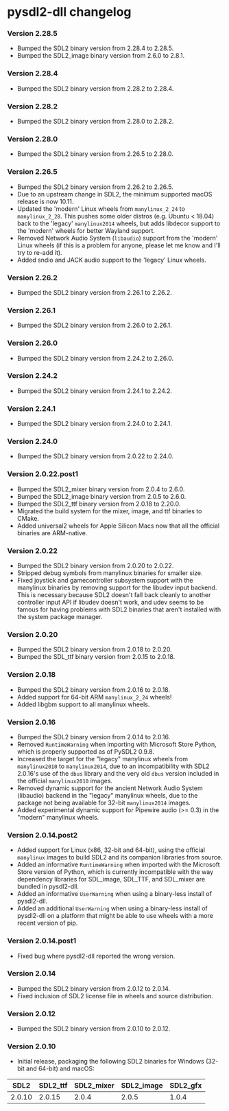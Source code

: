 # pysdl2-dll changelog

### Version 2.28.5

- Bumped the SDL2 binary version from 2.28.4 to 2.28.5.
- Bumped the SDL2\_image binary version from 2.6.0 to 2.8.1.


### Version 2.28.4

- Bumped the SDL2 binary version from 2.28.2 to 2.28.4.


### Version 2.28.2

- Bumped the SDL2 binary version from 2.28.0 to 2.28.2.


### Version 2.28.0

- Bumped the SDL2 binary version from 2.26.5 to 2.28.0.


### Version 2.26.5

- Bumped the SDL2 binary version from 2.26.2 to 2.26.5.
- Due to an upstream change in SDL2, the minimum supported macOS release is now 10.11.
- Updated the 'modern' Linux wheels from `manylinux_2_24` to `manylinux_2_28`. This pushes some older distros (e.g. Ubuntu < 18.04) back to the 'legacy' `manylinux2014` wheels, but adds libdecor support to the 'modern' wheels for better Wayland support.
- Removed Network Audio System (`libaudio`) support from the 'modern' Linux wheels (if this is a problem for anyone, please let me know and I'll try to re-add it).
- Added sndio and JACK audio support to the 'legacy' Linux wheels.


### Version 2.26.2

- Bumped the SDL2 binary version from 2.26.1 to 2.26.2.


### Version 2.26.1

- Bumped the SDL2 binary version from 2.26.0 to 2.26.1.


### Version 2.26.0

- Bumped the SDL2 binary version from 2.24.2 to 2.26.0.


### Version 2.24.2

- Bumped the SDL2 binary version from 2.24.1 to 2.24.2.


### Version 2.24.1

- Bumped the SDL2 binary version from 2.24.0 to 2.24.1.


### Version 2.24.0

- Bumped the SDL2 binary version from 2.0.22 to 2.24.0.


### Version 2.0.22.post1

- Bumped the SDL2\_mixer binary version from 2.0.4 to 2.6.0.
- Bumped the SDL2\_image binary version from 2.0.5 to 2.6.0.
- Bumped the SDL2\_ttf binary version from 2.0.18 to 2.20.0.
- Migrated the build system for the mixer, image, and ttf binaries to CMake.
- Added universal2 wheels for Apple Silicon Macs now that all the official binaries are ARM-native.


### Version 2.0.22

- Bumped the SDL2 binary version from 2.0.20 to 2.0.22.
- Stripped debug symbols from manylinux binaries for smaller size.
- Fixed joystick and gamecontroller subsystem support with the manylinux binaries by removing support for the libudev input backend. This is necessary because SDL2 doesn't fall back cleanly to another controller input API if libudev doesn't work, and udev seems to be famous for having problems with SDL2 binaries that aren't installed with the system package manager.


### Version 2.0.20

- Bumped the SDL2 binary version from 2.0.18 to 2.0.20.
- Bumped the SDL\_ttf binary version from 2.0.15 to 2.0.18.


### Version 2.0.18

- Bumped the SDL2 binary version from 2.0.16 to 2.0.18.
- Added support for 64-bit ARM `manylinux_2_24` wheels!
- Added libgbm support to all manylinux wheels.


### Version 2.0.16

- Bumped the SDL2 binary version from 2.0.14 to 2.0.16.
- Removed `RuntimeWarning` when importing with Microsoft Store Python, which is properly supported as of PySDL2 0.9.8.
- Increased the target for the "legacy" manylinux wheels from `manylinux2010` to `manylinux2014`, due to an incompatibility with SDL2 2.0.16's use of the `dbus` library and the very old `dbus` version included in the official `manylinux2010` images.
- Removed dynamic support for the ancient Network Audio System (libaudio) backend in the "legacy" manylinux wheels, due to the package not being available for 32-bit `manylinux2014` images.
- Added experimental dynamic support for Pipewire audio (>= 0.3) in the "modern" manylinux wheels.

### Version 2.0.14.post2

- Added support for Linux (x86, 32-bit and 64-bit), using the official `manylinux` images to build SDL2 and its companion libraries from source.
- Added an informative `RuntimeWarning` when imported with the Microsoft Store version of Python, which is currently incompatible with the way dependency libraries for SDL\_image, SDL\_TTF, and SDL\_mixer are bundled in pysdl2-dll.
- Added an informative `UserWarning` when using a binary-less install of pysdl2-dll.
- Added an additional `UserWarning` when using a binary-less install of pysdl2-dll on a platform that might be able to use wheels with a more recent version of pip.


### Version 2.0.14.post1

- Fixed bug where pysdl2-dll reported the wrong version.


### Version 2.0.14

- Bumped the SDL2 binary version from 2.0.12 to 2.0.14.
- Fixed inclusion of SDL2 license file in wheels and source distribution.


### Version 2.0.12

- Bumped the SDL2 binary version from 2.0.10 to 2.0.12.


### Version 2.0.10

- Initial release, packaging the following SDL2 binaries for Windows (32-bit and 64-bit) and macOS:

SDL2 | SDL2\_ttf | SDL2\_mixer | SDL2\_image | SDL2_gfx
--- | --- | --- | --- | ---
2.0.10 | 2.0.15 | 2.0.4 | 2.0.5 | 1.0.4